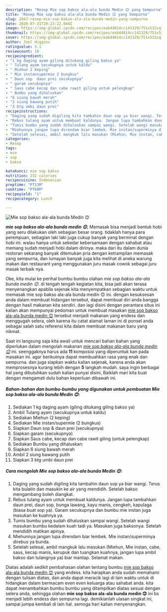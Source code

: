 ```yaml
---
description: "Resep Mie sop bakso ala-ala bunda Medin 😊 yang Sempurna"
title: "Resep Mie sop bakso ala-ala bunda Medin 😊 yang Sempurna"
slug: 2047-resep-mie-sop-bakso-ala-ala-bunda-medin-yang-sempurna
date: 2020-07-31T20:23:22.044Z
image: https://img-global.cpcdn.com/recipes/eab44814cc141329/751x532cq70/mie-sop-bakso-ala-ala-bunda-medin-😊-foto-resep-utama.jpg
thumbnail: https://img-global.cpcdn.com/recipes/eab44814cc141329/751x532cq70/mie-sop-bakso-ala-ala-bunda-medin-😊-foto-resep-utama.jpg
cover: https://img-global.cpcdn.com/recipes/eab44814cc141329/751x532cq70/mie-sop-bakso-ala-ala-bunda-medin-😊-foto-resep-utama.jpg
author: Joel Higgins
ratingvalue: 3.1
reviewcount: 10
recipeingredient:
- "1 kg daging ayam giling ditukang giling bakso ya"
- " Tulang ayam secukupnya untuk kaldu"
- " Miehun 2 keping"
- " Mie instansupermie 2 bungkus"
- " Daun sop  daun prei secukupnya"
- " garam secukupnya"
- " Saus cabe kecap dan cabe rawit giling untuk pelengkap"
- " Bumbu yang dihaluskan"
- "6 siung bawah merah"
- "2 siung bawang putih"
- "3 btg umbi daun prei"
recipeinstructions:
- "Daging yang sudah digiling kita tambahin daun sop ya biar wangi. Terus kita bulatin dan masukin ke air yang mendidih. Setelah bakso mengambang boleh diangkat."
- "Rebus tulang ayam untuk membuat kaldunya. Jangan lupa tambahkan daun prei, daun sop, bunga lawang, kayu manis, cengkeh, kapulaga (biasa buat sop ya). Garam secukupnya dan bumbu mie instan juga masukan ke kuahnya ya."
- "Tumis bumbu yang sudah dihaluskan sampai wangi. Setelah wangi masukan bumbu kedalam kuah tadi ya. Masukan juga baksonya. Setelah mendidih matikan apinya."
- "Miehunnya jangan lupa direndam biar lembek. Mie instan/superminya direbus ya bunda."
- "Setelah selesai, ambil mangkuk lalu masukan (Miehun, Mie instan, cabe, saus, kecap manis, kerupuk dan tuangkan kuahnya, jangan lupa ambil bakso dan tulangnya ya) biar mantap. Selamat makan."
categories:
- Resep
tags:
- mie
- sop
- bakso

katakunci: mie sop bakso 
nutrition: 232 calories
recipecuisine: Indonesian
preptime: "PT13M"
cooktime: "PT60M"
recipeyield: "1"
recipecategory: Lunch

---
```



![Mie sop bakso ala-ala bunda Medin 😊](https://img-global.cpcdn.com/recipes/eab44814cc141329/751x532cq70/mie-sop-bakso-ala-ala-bunda-medin-😊-foto-resep-utama.jpg)

<b><i>mie sop bakso ala-ala bunda medin 😊</i></b>, Memasak bisa menjadi bentuk hobi yang seru dilakukan oleh sebagian besar orang. tidaklah hanya para perempuan, sebagian laki laki juga cukup banyak yang berminat dengan hobi ini. walau hanya untuk sekedar kebersamaan dengan sahabat atau memang sudah menjadi hobi dalam dirinya. maka dari itu dalam dunia restoran sekarang banyak ditemukan pria dengan ketrampilan memasak yang sempurna, dan lumayan banyak juga kita melihat di aneka warung makan dan restaurant yang menggunakan juru masak cowok sebagai juru masak terbaik nya.



Oke, kita mulai ke perihal bumbu bumbu olahan <i>mie sop bakso ala-ala bunda medin 😊</i>. di tengah tengah kegiatan kita, bisa jadi akan terasa menyenangkan apabila sejenak kita menyempatkan sebagian waktu untuk memasak mie sop bakso ala-ala bunda medin 😊 ini. dengan kesuksesan anda dalam membuat hidangan tersebut, dapat membuat diri anda bangga dengan hasil makanan kita sendiri. dan lagi disini dengan perantara situs ini kalian akan mempunyai pedoman untuk membuat masakan <u>mie sop bakso ala-ala bunda medin 😊</u> tersebut menjadi makanan yang endess dan menggugah selera, oleh karena itu catat alamat laman ini di ponsel anda sebagai salah satu referensi kita dalam membuat makanan baru yang nikmat.


Saat ini langsung saja kita awali untuk mencari bahan bahan yang diperlukan dalam mengolah makanan <u><i>mie sop bakso ala-ala bunda medin 😊</i></u> ini. seenggaknya harus ada <b>11</b> komposisi yang diperuntuk kan pada masakan ini. agar berikutnya dapat membuahkan rasa yang enak dan sempurna. dan juga siapkan waktu kalian sejenak, karena anda akan memprosesnya kurang lebih dengan <b>5</b> langkah mudah. saya ingin berbagai hal yang dibutuhkan sudah kalian punyai disini, Baiklah mari kita buat dengan mengamati dulu bahan keperluan dibawah ini.

<!--inarticleads1-->

##### Bahan-bahan dan bumbu-bumbu yang digunakan untuk pembuatan Mie sop bakso ala-ala bunda Medin 😊:

1. Sediakan 1 kg daging ayam (giling ditukang giling bakso ya)
1. Ambil  Tulang ayam (secukupnya untuk kaldu)
1. Sediakan  Miehun (2 keping)
1. Sediakan  Mie instan/supermie (2 bungkus)
1. Siapkan  Daun sop &amp; daun prei (secukupnya)
1. Siapkan  garam (secukupnya)
1. Siapkan  Saus cabe, kecap dan cabe rawit giling (untuk pelengkap)
1. Sediakan  Bumbu yang dihaluskan:
1. Siapkan 6 siung bawah merah
1. Ambil 2 siung bawang putih
1. Siapkan 3 btg umbi daun prei




<!--inarticleads2-->

##### Cara mengolah Mie sop bakso ala-ala bunda Medin 😊:

1. Daging yang sudah digiling kita tambahin daun sop ya biar wangi. Terus kita bulatin dan masukin ke air yang mendidih. Setelah bakso mengambang boleh diangkat.
1. Rebus tulang ayam untuk membuat kaldunya. Jangan lupa tambahkan daun prei, daun sop, bunga lawang, kayu manis, cengkeh, kapulaga (biasa buat sop ya). Garam secukupnya dan bumbu mie instan juga masukan ke kuahnya ya.
1. Tumis bumbu yang sudah dihaluskan sampai wangi. Setelah wangi masukan bumbu kedalam kuah tadi ya. Masukan juga baksonya. Setelah mendidih matikan apinya.
1. Miehunnya jangan lupa direndam biar lembek. Mie instan/superminya direbus ya bunda.
1. Setelah selesai, ambil mangkuk lalu masukan (Miehun, Mie instan, cabe, saus, kecap manis, kerupuk dan tuangkan kuahnya, jangan lupa ambil bakso dan tulangnya ya) biar mantap. Selamat makan.




Diatas adalah sedikit pembahasan olahan tentang bumbu <u>mie sop bakso ala-ala bunda medin 😊</u> yang endess. kita harapkan anda sudah memahami dengan tulisan diatas, dan anda dapat meracik lagi di lain waktu untuk di hidangkan dalam bermacam even even keluarga atau sahabat anda. kita dapat menambahkan bumbu bumbu yang ditampilkan diatas sesuai dengan selera anda, sehingga olahan <b>mie sop bakso ala-ala bunda medin 😊</b> ini bs menjadi lebih endess dan sempurna lagi. demikianlah ulasan singkat ini, sampai jumpa kembali di lain hal. semoga hari kalian menyenangkan.
